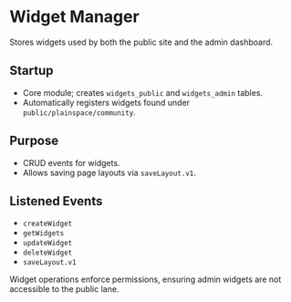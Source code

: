 # Widget Manager

Stores widgets used by both the public site and the admin dashboard.

## Startup
- Core module; creates `widgets_public` and `widgets_admin` tables.
- Automatically registers widgets found under `public/plainspace/community`.

## Purpose
- CRUD events for widgets.
- Allows saving page layouts via `saveLayout.v1`.

## Listened Events
- `createWidget`
- `getWidgets`
- `updateWidget`
- `deleteWidget`
- `saveLayout.v1`

Widget operations enforce permissions, ensuring admin widgets are not accessible to the public lane.
